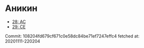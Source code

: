 # Аникин
- [28: AC](28.md)
- [29: CE](29.md)

Commit: 108204fd679cf671c0e58dc84be71ef7247effc4
 fetched at: 20201111-220204
